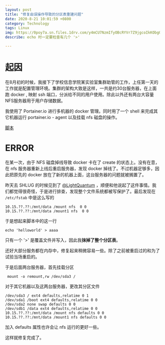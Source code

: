 ```yaml
---
layout: post
title: "修复由误操作导致的分区表重建问题"
date: 2020-8-21 10:01:59 +0800
category: Technology
tags: Linux
img: https://0poy7a.sn.files.1drv.com/y4mCU7NzmIfyOBcRYVr7Z9jgcoIkKObgQBb0lGf6AAm-0JcKDkR9iaWCSl0FAxveXgekWeeq0GG7DR8smP6KLsF9Le6FLhX9CbDE9qiyI_7o0KL4W5zE_IEYEfpB-N8aVvCzRKdR82vT5DecaSf7djdW3b-v1D_9oJf7DY28wIJMvykMEj2bWF3j5wUfOOBAhteLym3qUTyCpTQGF-wrJbDCA?width=1310&height=400&cropmode=none
describe: echo 时一定要检查有几个 '>'

---
```


<script src="https://cdn.mathjax.org/mathjax/latest/MathJax.js?config=TeX-AMS-MML_HTMLorMML" type="text/javascript"></script> <script type="text/x-mathjax-config"> MathJax.Hub.Config({ tex2jax: { skipTags: ['script', 'noscript', 'style', 'textarea', 'pre'], inlineMath: [['$','$']] } }); </script>



# 起因

在8月初的时候，我接下了学校信息学院某实验室集群助管的工作，上任第一天的工作就是配置管理环境。集群的架构大致是这样，一共是约30台服务器，在上面跑 docker , 映射 ssh 端口，分派给不同的用户使用。除此以外还有两台大容量NFS服务器用于用户存储数据。

我使用了 Portainer.io 进行多机器的 docker 管理。同时用了一个 shell 来完成其它机器运行 portainer.io - agent 以及挂载 nfs 磁盘的操作。

[脚本](https://github.com/Nyovelt/DevOps/tree/master/%E5%9C%A8%E5%90%8C%E4%B8%80%E5%AF%86%E7%A0%81%E7%9A%84%E4%B8%8D%E5%90%8C%E4%B8%BB%E6%9C%BA%E4%B8%8A%E6%89%A7%E8%A1%8C%E7%9B%B8%E5%90%8C%E5%91%BD%E4%BB%A4)



# ERROR

在某一次，由于 NFS 磁盘掉线导致 docker 卡在了 create 的状态上。没有在意，在 nfs 服务器重新上线后重启服务器，发现 docker 掉线了。不过机器足够多，因此把原先的 docker 放在了新的机器上面，这台服务器的问题就被搁置了。

昨天去 SHLUG 的时候见到了 [@LightQuantum](https://github.com/PhotonQuantum) ，顺便和他说起了这件事情。我们都觉得很奇怪，于是进行排查，发现整个文件系统都被写保护了。最后发现在 `/etc/fstab` 中是这么写的

```
10.15.??.??:/mnt/data /mount nfs  0 0
10.15.??.??:/mnt/data /mount1 nfs  0 0
```

于是想起来脚本中的这一行

```shell
echo 'helloworld' > aaaa
```

只有一个 '>' 是覆盖文件并写入，因此我**抹掉了整个分区表**。

还好大部分服务都在内存中，修复起来稍微容易一些。除了之前被重启过的和为了试验当场重启的。

于是后面两台服务器，首先挂载分区

```shell
 mount -o remount,rw /dev/sda3 /
```

对于其它机器以及这两台服务器，更改其分区文件

```shell
/dev/sda3 / ext4 defaults,relatime 0 1
/dev/sda1 /boot ext4 defaults,relatime 0 0
/dev/sda2 none swap defaults 0 0
/dev/sdb1 /data ext4 defaults,relatime 0 0
10.15.??.??:/mnt/data /mount nfs defaults 0 0
10.15.??.??:/mnt/data /mount1 nfs defaults 0 0
```

加入 defaults 属性也许会让 nfs 运行的更好一些。

这样就修复完成了。